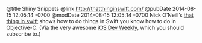 @title Shiny Snippets
@link http://thatthinginswift.com/
@pubDate 2014-08-15 12:05:14 -0700
@modDate 2014-08-15 12:05:14 -0700
Nick O’Neill’s <a href="http://thatthinginswift.com/">that thing in swift</a> shows how to do things in Swift you know how to do in Objective-C. (Via the very awesome <a href="https://iosdevweekly.com/issues/159">iOS Dev Weekly</a>, which you should subscribe to.)
